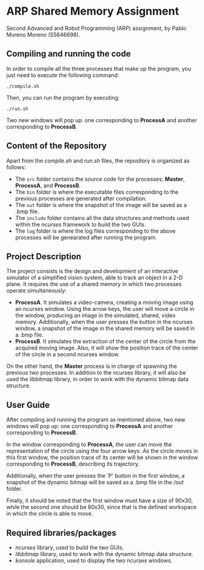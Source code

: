 # ARP Shared Memory Assignment
Second Advanced and Robot Programming (ARP) assignment, by Pablo Moreno Moreno (S5646698).

## Compiling and running the code
In order to compile all the three processes that make up the program, you just need to execute the following command:
```console
./compile.sh
```

Then, you can run the program by executing:
```console
./run.sh
```

Two new windows will pop up: one corresponding to **ProcessA** and another corresponding to **ProcessB**.


## Content of the Repository
Apart from the *compile.sh* and *run.sh* files, the repository is organized as follows:
- The `src` folder contains the source code for the processes: **Master**, **ProcessA**, and **ProcessB**.
- The `bin` folder is where the executable files corresponding to the previous processes are generated after compilation.
- The `out` folder is where the snapshot of the image will be saved as a .bmp file.
- The `include` folder contains all the data structures and methods used within the *ncurses* framework to build the two GUIs.
- The `log` folder is where the log files corresponding to the above processes will be genearated after running the program.

## Project Description
The project consists is the design and development of an interactive simulator of a simplified vision system, able to track an object in a 2-D plane. It requires the use of a shared memory in which two processes operate simultaneously:

- **ProcessA**. It simulates a video-camera, creating a moving image using an ncurses window. Using the arrow keys, the user will move a circle in the window, producing an image in the simulated, shared, video memory. Additionally, when the user presses the button in the ncurses window, a snapshot of the image in the shared memory will be saved in a .bmp file.
- **ProcessB**. It simulates the extraction of the center of the circle from the acquired moving image. Also, it will show the position trace of the center of the circle in a second ncurses window.

On the other hand, the **Master** process is in charge of spawning the previous two processes. In addition to the ncurses library, it will also be used the libbitmap library, in order to work with the dynamic bitmap data structure.


## User Guide
After compiling and running the program as mentioned above, two new windows will pop up: one corresponding to **ProcessA** and another corresponding to **ProcessB**.

In the window corresponding to **ProcessA**, the user can move the representation of the circle using the four arrow keys. As the circle moves in this first window, the position trace of its center will be shown in the window corresponding to **ProcessB**, describing its trajectory.

Additionally, when the user presses the 'P' button in the first window, a snapshot of the dynamic bitmap will be saved as a .bmp file in the */out* folder.

Finally, it should be noted that the first window must have a size of 90x30, while the second one should be 80x30, since that is the defined workspace in which the circle is able to move.


## Required libraries/packages
- *ncurses* library, used to build the two GUIs.
- *libbitmap* library, used to work with the dynamic bitmap data structure.
- *konsole* application, used to display the two ncurses windows.
